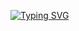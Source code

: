 <a href="https://git.io/typing-svg"><img src="https://readme-typing-svg.demolab.com?font=Fira+Code&weight=600&size=22&duration=5009&pause=1000&color=3F63F7&center=falso&vCenter=falso&repeat=verdadeiro&random=falso&width=575&lines=Ol%C3%A1%2C+meu+nome+%C3%A9+Isaque;Estudo+Redes+de+Computadores++na+Est%C3%A1cio;+DevSecOps++%26+Cloud+Computing;Tenho+Interesse+por+Back-End+e+Front-End" alt="Typing SVG" /></a>

